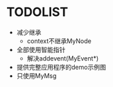 # TODOLIST
- 减少继承
    - context不继承MyNode
- 全部使用智能指针
    - 解决addevent(MyEvent*)
- 提供完整应用程序的demo示例图
- 只使用MyMsg